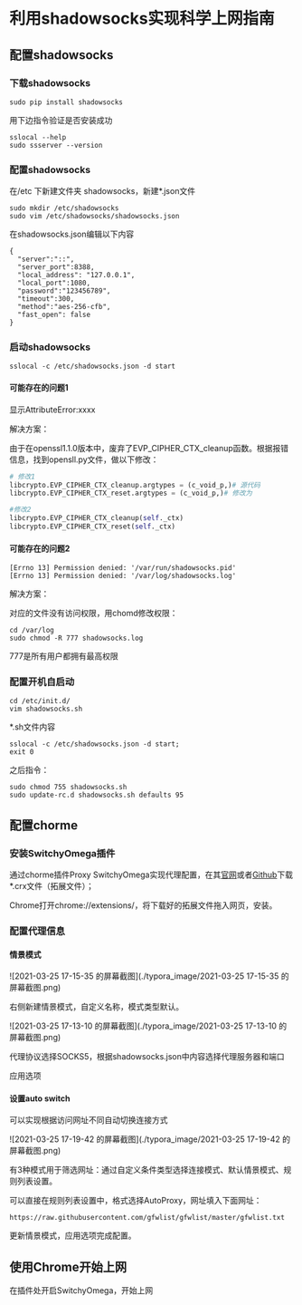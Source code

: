# 利用shadowsocks实现科学上网指南
## 配置shadowsocks

### 下载shadowsocks

`sudo pip install shadowsocks`

用下边指令验证是否安装成功

```
sslocal --help
sudo ssserver --version
```

### 配置shadowsocks

在/etc 下新建文件夹 shadowsocks，新建*.json文件

```
sudo mkdir /etc/shadowsocks
sudo vim /etc/shadowsocks/shadowsocks.json
```

在shadowsocks.json编辑以下内容

```
{
  "server":"::",
  "server_port":8388,
  "local_address": "127.0.0.1",
  "local_port":1080,
  "password":"123456789",
  "timeout":300,
  "method":"aes-256-cfb",
  "fast_open": false
}
```

### 启动shadowsocks

```
sslocal -c /etc/shadowsocks.json -d start
```

#### 可能存在的问题1

显示AttributeError:xxxx

解决方案：

由于在openssl1.1.0版本中，废弃了EVP_CIPHER_CTX_cleanup函数。根据报错信息，找到opensll.py文件，做以下修改：

```python
# 修改1
libcrypto.EVP_CIPHER_CTX_cleanup.argtypes = (c_void_p,)# 源代码
libcrypto.EVP_CIPHER_CTX_reset.argtypes = (c_void_p,)# 修改为

#修改2
libcrypto.EVP_CIPHER_CTX_cleanup(self._ctx)
libcrypto.EVP_CIPHER_CTX_reset(self._ctx)
```

#### 可能存在的问题2

```
[Errno 13] Permission denied: '/var/run/shadowsocks.pid'
[Errno 13] Permission denied: '/var/log/shadowsocks.log'
```

解决方案：

对应的文件没有访问权限，用chomd修改权限：

```
cd /var/log
sudo chmod -R 777 shadowsocks.log
```

777是所有用户都拥有最高权限

### 配置开机自启动

```
cd /etc/init.d/
vim shadowsocks.sh
```

*.sh文件内容

```
sslocal -c /etc/shadowsocks.json -d start;
exit 0
```

之后指令：

```
sudo chmod 755 shadowsocks.sh
sudo update-rc.d shadowsocks.sh defaults 95
```

## 配置chorme

### 安装SwitchyOmega插件

通过chorme插件Proxy SwitchyOmega实现代理配置，在其[官网](https://proxy-switchyomega.com/)或者[Github](https://github.com/FelisCatus/SwitchyOmega/releases/)下载*.crx文件（拓展文件）；

Chrome打开chrome://extensions/，将下载好的拓展文件拖入网页，安装。

### 配置代理信息

#### 情景模式

![2021-03-25 17-15-35 的屏幕截图](./typora_image/2021-03-25 17-15-35 的屏幕截图.png)

右侧新建情景模式，自定义名称，模式类型默认。

![2021-03-25 17-13-10 的屏幕截图](./typora_image/2021-03-25 17-13-10 的屏幕截图.png)

代理协议选择SOCKS5，根据shadowsocks.json中内容选择代理服务器和端口

应用选项

#### 设置auto switch

可以实现根据访问网址不同自动切换连接方式

![2021-03-25 17-19-42 的屏幕截图](./typora_image/2021-03-25 17-19-42 的屏幕截图.png)

有3种模式用于筛选网址：通过自定义条件类型选择连接模式、默认情景模式、规则列表设置。

可以直接在规则列表设置中，格式选择AutoProxy，网址填入下面网址：

```
https://raw.githubusercontent.com/gfwlist/gfwlist/master/gfwlist.txt
```

更新情景模式，应用选项完成配置。

## 使用Chrome开始上网

在插件处开启SwitchyOmega，开始上网